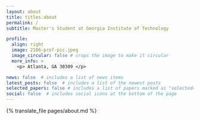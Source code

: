 ```yaml
---
layout: about
title: titles.about
permalink: /
subtitle: Master's Student at Georgia Institute of Technology

profile:
  align: right
  image: 2106-prof-pic.jpeg
  image_circular: false # crops the image to make it circular
  more_info: >
    <p> Atlanta, GA 30309 </p>

news: false  # includes a list of news items
latest_posts: false  # includes a list of the newest posts
selected_papers: false # includes a list of papers marked as "selected={true}"
social: false  # includes social icons at the bottom of the page
---
```


{% translate_file pages/about.md %}